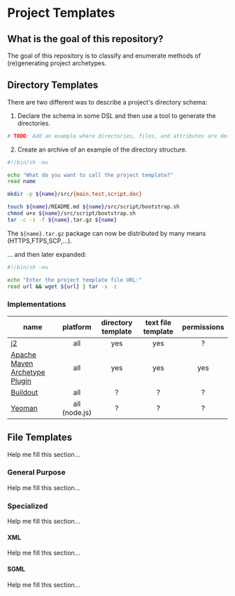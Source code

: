 Project Templates
=================

## What is the goal of this repository?
The goal of this repository is to classify and enumerate methods of (re)generating project archetypes.


## Directory Templates
There are two different was to describe a project's directory schema:

1. Declare the schema in some DSL and then use a tool to generate the directories.

  ```sh
  # TODO: Add an example where directories, files, and attributes are declared in some prescribed manner that other tools   parse and assemble.
  ```

2. Create an archive of an example of the directory structure.

  ```sh
  #!/bin/sh -eu

  echo "What do you want to call the project template?"
  read name

  mkdir -p ${name}/src/{main,test,script,doc}

  touch ${name}/README.md ${name}/src/script/bootstrap.sh
  chmod u+x ${name}/src/script/bootstrap.sh
  tar -c -z -f ${name}.tar.gz ${name}
  ```

  The `${name}.tar.gz` package can now be distributed by many means (HTTPS,FTPS,SCP,…).

  … and then later expanded:

  ```sh
  #!/bin/sh -eu

  echo "Enter the project template file URL:"
  read url && wget ${url} | tar -x -z
  ```

### Implementations
| name | platform | directory template | text file template | permissions |
|------|:--------:|:------------------:|:------------------:|:-----------:|
| [j2](https://bitbucket.org/cavanaug/j2) | all | yes | yes | ? |
| [Apache Maven Archetype Plugin](https://maven.apache.org/archetype/maven-archetype-plugin/) | all | yes | yes | yes |
| [Buildout](http://www.buildout.org/) | all | ? | ? | ? |
| [Yeoman](http://yeoman.io/) | all (node.js) | ? | ? | ? |


## File Templates
  Help me fill this section…


### General Purpose
  Help me fill this section…


### Specialized
  Help me fill this section…


#### XML
  Help me fill this section…


#### SGML
  Help me fill this section…
